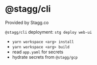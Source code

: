 # @stagg/cli

Provided by Stagg.co

`@stagg/cli` deployment: `stg deploy web-ui`
- `yarn workspace <arg> install`
- `yarn workspace <arg> build`
- read `app.yaml` for secrets
- hydrate secrets from `@stagg/gcp`

